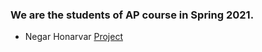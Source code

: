 ### We are the students of AP course in Spring 2021.

- Negar Honarvar [Project]( https://github.com/negarhonarvar/git-hw.git)
